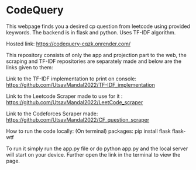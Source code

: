 # CodeQuery
This webpage finds you a desired cp question from leetcode using provided keywords. The backend is in flask and python. Uses TF-IDF algorithm.

Hosted link: https://codequery-cqzk.onrender.com/

This repository consists of only the app and projection part to the web, the scraping and TF-IDF repositories are separately made and below are the links given to them:

Link to the TF-IDF implementation to print on console: https://github.com/UtsavMandal2022/TF-IDF_implementation

Link to the Leetcode Scraper made to use for it : https://github.com/UtsavMandal2022/LeetCode_scraper

Link to the Codeforces Scraper made: https://github.com/UtsavMandal2022/CF_question_scraper

How to run the code locally:
(On terminal)
packages:
pip install flask flask-wtf

To run it simply run the app.py file or do python app.py and the local server will start on your device. Further open the link in the terminal to view the page.

